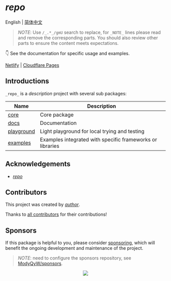 # _repo_

English | [简体中文](./README-zh_CN.md)

> _NOTE_: Use `/_.*_/gmU` search to replace, for `_NOTE_` lines please read and remove the corresponding parts. You should also review other parts to ensure the content meets expectations.

👇 See the documentation for specific usage and examples.

[Netlify](https://_repo_.netlify.app/) | [Cloudflare Pages](https://_repo_.pages.dev/)

## Introductions

`_repo_` is a _description_ project with several sub packages:

|Name|Description|
|---|---|
|[core](https://github.com/_author_/_repo_/tree/main/packages/core)|Core package|
|[docs](https://github.com/_author_/_repo_/tree/main/docs)|Documentation|
|[playground](https://github.com/_author_/_repo_/tree/main/playground)|Light playground for local trying and testing|
|[examples](https://github.com/_author_/_repo_/tree/main/examples)|Examples integrated with specific frameworks or libraries|

## Acknowledgements

- [_repo_](https://github.com/_author_/_repo_)

## Contributors

This project was created by [_author_](https://github.com/_author_).

Thanks to [all contributors](https://github.com/_author_/_repo_/graphs/contributors) for their contributions!

## Sponsors

If this package is helpful to you, please consider [sponsoring](https://github.com/_author_/sponsors), which will benefit the ongoing development and maintenance of the project.

> _NOTE_: need to configure the sponsors repository, see [ModyQyW/sponsors](https://github.com/ModyQyW/sponsors).

<p align="center">
  <a href="https://cdn.jsdelivr.net/gh/_author_/sponsors/sponsorkit/sponsors.svg">
    <img src="https://cdn.jsdelivr.net/gh/_author_/sponsors/sponsorkit/sponsors.svg"/>
  </a>
</p>
